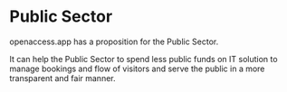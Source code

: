 # Public Sector

openaccess.app has a proposition for the Public Sector.

It can help the Public Sector to spend less public funds on IT solution to manage bookings and flow of visitors and serve the public in a more transparent and fair manner.